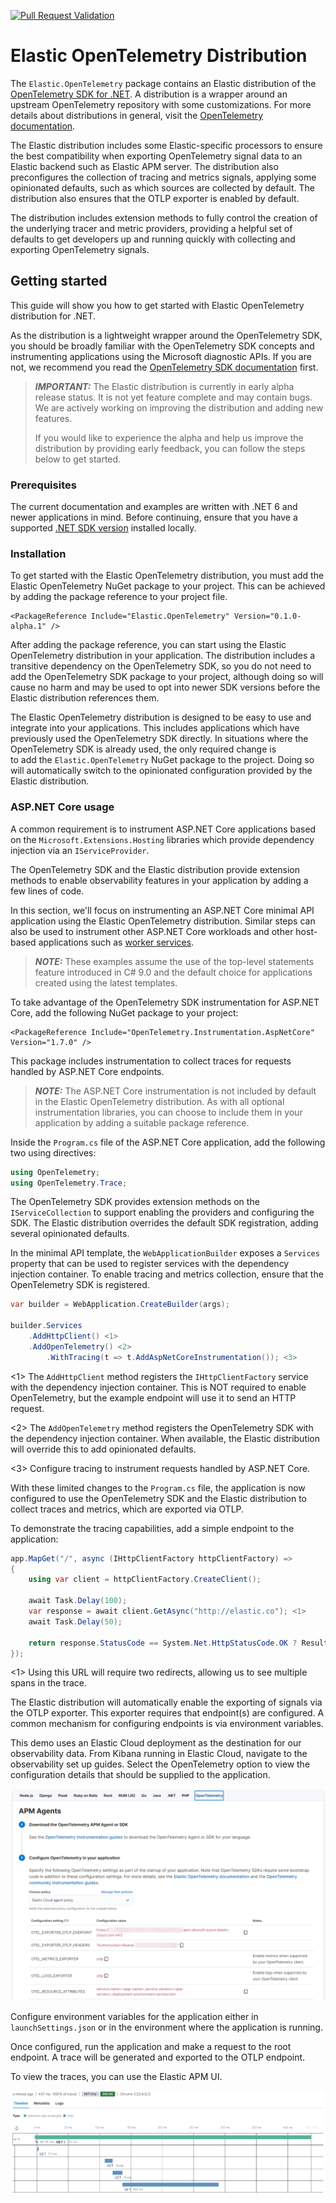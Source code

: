 [![Pull Request Validation](https://github.com/elastic/elastic-otel-dotnet/actions/workflows/ci.yml/badge.svg)](https://github.com/elastic/elastic-otel-dotnet/actions/workflows/ci.yml)

# Elastic OpenTelemetry Distribution

The `Elastic.OpenTelemetry` package contains an Elastic distribution of the 
[OpenTelemetry SDK for .NET](https://opentelemetry.io/docs/languages/net). A distribution 
is a wrapper around an upstream OpenTelemetry repository with some customizations. For 
more details about distributions in general, visit the 
[OpenTelemetry documentation](https://opentelemetry.io/docs/concepts/distributions).

The Elastic distribution includes some Elastic-specific processors to ensure the best 
compatibility when exporting OpenTelemetry signal data to an Elastic backend such 
as Elastic APM server. The distribution also preconfigures the collection of tracing 
and metrics signals, applying some opinionated defaults, such as which sources are 
collected by default. The distribution also ensures that the OTLP exporter is enabled 
by default.

The distribution includes extension methods to fully control the creation of the 
underlying tracer and metric providers, providing a helpful set of defaults 
to get developers up and running quickly with collecting and exporting OpenTelemetry 
signals.

## Getting started

This guide will show you how to get started with Elastic OpenTelemetry distribution for .NET. 

As the distribution is a lightweight wrapper around the OpenTelemetry SDK, you should be broadly 
familiar with the OpenTelemetry SDK concepts and instrumenting applications using the Microsoft
diagnostic APIs. If you are not, we recommend you read the 
[OpenTelemetry SDK documentation](https://opentelemetry.io/docs/languages/net) first.

> **_IMPORTANT:_**  The Elastic distribution is currently in early alpha release status. It is not yet feature 
complete and may contain bugs. We are actively working on improving the distribution and 
adding new features.
>
>  If you would like to experience the alpha and help us improve the distribution by providing 
early feedback, you can follow the steps below to get started.

### Prerequisites

The current documentation and examples are written with .NET 6 and newer applications in mind. 
Before continuing, ensure that you have a supported 
[.NET SDK version](https://dotnet.microsoft.com/en-us/download/dotnet) installed locally.

### Installation

To get started with the Elastic OpenTelemetry distribution, you must add the Elastic OpenTelemetry 
NuGet package to your project. This can be achieved by adding the package reference to your project file.

```
<PackageReference Include="Elastic.OpenTelemetry" Version="0.1.0-alpha.1" />
```

After adding the package reference, you can start using the Elastic OpenTelemetry distribution 
in your application. The distribution includes a transitive dependency on the OpenTelemetry SDK, 
so you do not need to add the OpenTelemetry SDK package to your project, although doing so will 
cause no harm and may be used to opt into newer SDK versions before the Elastic distribution 
references them.

The Elastic OpenTelemetry distribution is designed to be easy to use and integrate into your 
applications. This includes applications which have previously used the OpenTelemetry SDK directly. 
In situations where the OpenTelemetry SDK is already used, the only required change is  
to add the `Elastic.OpenTelemetry` NuGet package to the project. Doing so will automatically 
switch to the opinionated configuration provided by the Elastic distribution.

### ASP.NET Core usage

A common requirement is to instrument ASP.NET Core applications based on the `Microsoft.Extensions.Hosting` 
libraries which provide dependency injection via an `IServiceProvider`.

The OpenTelemetry SDK and the Elastic distribution provide extension methods to enable observability 
features in your application by adding a few lines of code.

In this section, we'll focus on instrumenting an ASP.NET Core minimal API application using the Elastic 
OpenTelemetry distribution. Similar steps can also be used to instrument other ASP.NET Core workloads 
and other host-based applications such as [worker services](https://learn.microsoft.com/en-us/dotnet/core/extensions/workers).

> **_NOTE:_** These examples assume the use of the top-level statements feature introduced in C# 9.0 and the 
default choice for applications created using the latest templates.

To take advantage of the OpenTelemetry SDK instrumentation for ASP.NET Core, add the following 
NuGet package to your project:

```
<PackageReference Include="OpenTelemetry.Instrumentation.AspNetCore" Version="1.7.0" />
```

This package includes instrumentation to collect traces for requests handled by ASP.NET Core endpoints.

> **_NOTE:_** The ASP.NET Core instrumentation is not included by default in the Elastic OpenTelemetry distribution. 
As with all optional instrumentation libraries, you can choose to include them in your application by 
adding a suitable package reference.

Inside the `Program.cs` file of the ASP.NET Core application, add the following two using directives:

```c#
using OpenTelemetry;
using OpenTelemetry.Trace;
```

The OpenTelemetry SDK provides extension methods on the `IServiceCollection` to support enabling the 
providers and configuring the SDK. The Elastic distribution overrides the default SDK registration, 
adding several opinionated defaults.

In the minimal API template, the `WebApplicationBuilder` exposes a `Services` property that can be used 
to register services with the dependency injection container. To enable tracing and metrics collection, 
ensure that the OpenTelemetry SDK is registered.

```c#
var builder = WebApplication.CreateBuilder(args);

builder.Services
	.AddHttpClient() <1>
	.AddOpenTelemetry() <2>
		.WithTracing(t => t.AddAspNetCoreInstrumentation()); <3>
```
<1> The `AddHttpClient` method registers the `IHttpClientFactory` service with the dependency 
injection container. This is NOT required to enable OpenTelemetry, but the example endpoint will use it to 
send an HTTP request.

<2> The `AddOpenTelemetry` method registers the OpenTelemetry SDK with the dependency injection 
container. When available, the Elastic distribution will override this to add opinionated defaults.

<3> Configure tracing to instrument requests handled by ASP.NET Core.

With these limited changes to the `Program.cs` file, the application is now configured to use the 
OpenTelemetry SDK and the Elastic distribution to collect traces and metrics, which are exported via 
OTLP.

To demonstrate the tracing capabilities, add a simple endpoint to the application:

```c#
app.MapGet("/", async (IHttpClientFactory httpClientFactory) =>
{
	using var client = httpClientFactory.CreateClient();

	await Task.Delay(100);
	var response = await client.GetAsync("http://elastic.co"); <1>
	await Task.Delay(50);

	return response.StatusCode == System.Net.HttpStatusCode.OK ? Results.Ok() : Results.StatusCode(500);
});
```
<1> Using this URL will require two redirects, allowing us to see multiple spans in the trace.

The Elastic distribution will automatically enable the exporting of signals via the OTLP exporter. This 
exporter requires that endpoint(s) are configured. A common mechanism for configuring endpoints is 
via environment variables. 

This demo uses an Elastic Cloud deployment as the destination for our observability data. From Kibana 
running in Elastic Cloud, navigate to the observability set up guides. Select the OpenTelemetry option 
to view the configuration details that should be supplied to the application.

![Elastic Cloud OpenTelemetry configuration](docs/images/elastic-cloud-opentelemetry-configuration.png)

Configure environment variables for the application either in `launchSettings.json` or in the environment 
where the application is running. 

Once configured, run the application and make a request to the root endpoint. A trace will be generated 
and exported to the OTLP endpoint.

To view the traces, you can use the Elastic APM UI.

![Minimal API request trace sample in the Elastic APM UI](docs/images/trace-sample-minimal-api.png)